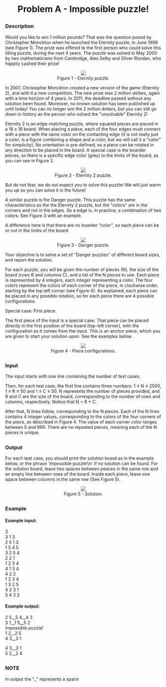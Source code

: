 # <p align="center">Problem A - Impossible puzzle!</p>
### Description
Would you like to win 1 million pounds? That was the question posed by Christopher Monckton when he launched the Eternity puzzle, in June 1999 (see Figure 1). The prize was offered to the first person who could solve this tilling puzzle, during the next 4 years. The puzzle was solved in May 2000 by two mathematicians from Cambridge, Alex Selby and Oliver Riordan, who happily cashed their prize!

<p align="center">
  <img src=https://i.imgur.com/x43yRgO.png /><br>
  Figure 1 - Eternity puzzle.
</p>

In 2007, Christopher Monckton created a new version of the game (Eternity 2), and with it a new competition. The new prize was 2 million dollars, again with a time horizon of 4 years. In 2011, the deadline passed without any solution been found. Moreover, no known solution has been published up until today! You can no longer win the 2 million dollars, but you can still go down in history as the person who solved the "unsolvable" Eternity 2!

Eternity 2 is an edge-matching puzzle, where squared pieces are placed in a 16 x 16 board. When placing a piece, each of the four edges must connect with a piece with the same color on the contacting edge (it is not really just a color, is a figure combining a shape and a color, but we will call it a "color" for simplicity). No orientation is pre-defined, so a piece can be rotated in any direction to be placed in the board. A special case is the boarder pieces, so there is a specific edge color (grey) to the limits of the board, as you can see in Figure 2.

<p align="center">
  <img src=https://i.imgur.com/U44nRc4.png /><br>
  Figure 2 - Eternity 2 puzzle.
</p>

But do not fear, we do not expect you to solve this puzzle! We will just warm you up so you can solve it in the future!

A similar puzzle is the Danger puzzle. This puzzle has the same characteristics as the the Eternity 2 puzzle, but the "colors" are in the corners and not in the edges. So a edge is, in practice, a combination of two colors. See Figure 3 with an example.

A difference here is that there are no boarder "color", so each piece can be or not in the limits of the board.

<p align="center">
  <img src=https://i.imgur.com/lOqBCPA.png /><br>
  Figure 3 - Danger puzzle.
</p>

Your objective is to solve a set of "Danger puzzles" of different board sizes, and report the solution.

For each puzzle, you will be given the number of pieces (N), the size of the board (rows R and columns C), and a list of the N pieces to use. Each piece is represented by 4 integers, each integer representing a color. The four colors represent the colors of each corner of the piece, in clockwise order, starting by the top left corner (see Figure 4). As explained, each piece can be placed in any possible rotation, so for each piece there are 4 possible configurations.

Special case: First piece.

The first piece of the input is a special case. That piece can be placed directly in the first position of the board (top-left corner), with the configuration as it comes from the input. This is an anchor piece, which you are given to start your solution upon. See the examples below.

<p align="center">
  <img src=https://i.imgur.com/FsHG0QH.png /><br>
  Figure 4 - Piece configurations.
</p>

##
### Input
The input starts with one line containing the number of test cases.

Then, for each test case, the first line contains three numbers: 1 ≤ N ≤ 2500, 1 ≤ R ≤ 50 and 1 ≤ C ≤ 50. N represents the number of pieces provided, and R and C are the size of the board, corresponding to the number of rows and columns, respectively. Notice that N = R * C.

After that, N lines follow, corresponding to the N pieces. Each of the N lines contains 4 integer values, corresponding to the colors of the four corners of the piece, as described in Figure 4. The value of each corner color ranges between 0 and 999. There are no repeated pieces, meaning each of the N pieces is unique.
##
### Output
For each test case, you should print the solution board as in the example below, or the phrase 'impossible puzzle!\n' if no solution can be found. For the solution board, leave two spaces between peaces in the same row and an empty line between rows of the board. Inside each piece, leave one space between columns in the same row (See Figure 5).

<p align="center">
  <img src=https://i.imgur.com/953YPrp.png /><br>
  Figure 5 - Solution.
</p>

##
### Example
#### Example input:
3<br>
3 1 3<br>
2 5 1 3<br>
1 5 4 5<br>
3 2 5 4<br>
2 2 1<br>
1 2 3 4<br>
4 1 3 4<br>
4 2 2<br>
1 2 3 4<br>
1 3 2 5<br>
4 2 3 1<br>
5 4 3 2<br>

#### Example output:
2 5__5 4__4 3<br>
3 1__1 5__5 2<br>
impossible puzzle!<br>
1 2__2 5<br>
4 3__3 1<br>

4 3__3 1<br>
5 2__2 4<br>

##
### NOTE
In output the "_" represents a space